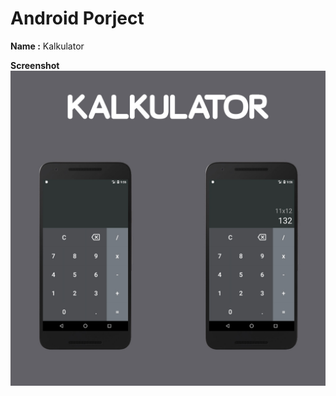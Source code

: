 # Android Porject

**Name :** Kalkulator

**Screenshot**
![screenshot](https://raw.githubusercontent.com/zalviandyr/Kalkulator-Android/master/Screenshot/Kalkulator%20-%20Android.jpg)
